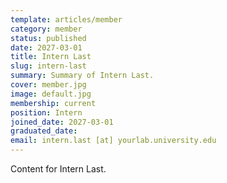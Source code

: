 ```yaml
---
template: articles/member
category: member
status: published
date: 2027-03-01
title: Intern Last
slug: intern-last
summary: Summary of Intern Last.
cover: member.jpg
image: default.jpg
membership: current
position: Intern
joined_date: 2027-03-01
graduated_date:
email: intern.last [at] yourlab.university.edu
---
```


Content for Intern Last.
